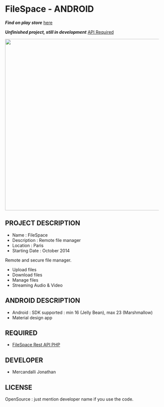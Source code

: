 FileSpace - ANDROID
=====================

**_Find on play store_** [here](https://play.google.com/store/apps/details?id=com.mercandalli.android.apps.files)

**_Unfinished project, still in development_** [API Required](https://github.com/Mercandj/FileSpace-API)



<p align="center">
	<img src="https://raw.github.com/Mercandj/FileSpace-Android/master/screenshot/play_store/filespace_wallp.png" width="560" />
</p>

## PROJECT DESCRIPTION

* Name : FileSpace
* Description : Remote file manager
* Location : Paris
* Starting Date : October 2014

Remote and secure file manager.
* Upload files
* Download files
* Manage files
* Streaming Audio & Video

## ANDROID DESCRIPTION

* Android : SDK supported : min 16 (Jelly Bean), max 23 (Marshmallow)
* Material design app


## REQUIRED

* [FileSpace Rest API PHP](https://github.com/Mercandj/FileSpace-API)


## DEVELOPER

* Mercandalli Jonathan


## LICENSE

OpenSource : just mention developer name if you use the code.